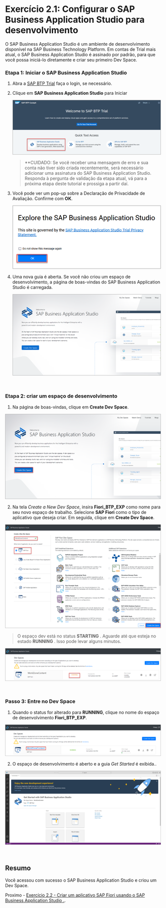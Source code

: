 # Exercício 2.1: Configurar o SAP Business Application Studio para desenvolvimento

O SAP Business Application Studio é um ambiente de desenvolvimento disponível na SAP Business Technology Platform. Em contas de Trial mais atual, o SAP Business Application Studio é assinado por padrão, para que você possa iniciá-lo diretamente e criar seu primeiro Dev Space.



### Etapa 1: Iniciar o SAP Business Application Studio

1. Abra a [SAP BTP Trial](https://account.hanatrial.ondemand.com)  faça o login, se necessário. 
2. Clique em **SAP Business Application Studio** para Iniciar

    ![launch sap business application studio](images/1-AccessBAS.png)
    
    >**CUIDADO: Se você receber uma mensagem de erro e sua conta não tiver sido criada recentemente, será necessário adicionar uma assinatura do SAP Business Application Studio. Responda à pergunta de validação da etapa atual, vá para a próxima etapa deste tutorial e prossiga a partir daí.

2. Você pode ver um pop-up sobre a Declaração de Privacidade de Avaliação. Confirme com **OK**.

    ![Privacy](images/2-BASPrivacy.png)

3. Uma nova guia é aberta. Se você não criou um espaço de desenvolvimento, a página de boas-vindas do SAP Business Application Studio é carregada.

    ![sap business application studio welcome](images/3-BASWelcome0.png)
<br>

### Etapa 2: criar um espaço de desenvolvimento

1. Na página de boas-vindas, clique em **Create Dev Space**.

 ![Create Dev Space](images/4-BASWelcome.png)
 
2. Na tela *Create a New Dev Space*, insira  **Fiori_BTP_EXP** como nome para seu novo espaço de trabalho. Selecione **SAP Fiori** como o tipo de aplicativo que deseja criar. Em seguida, clique em **Create Dev Space**.

 ![Create Dev Space](images/5a-CreateDevSpace.png)
 
 > O espaço dev está no status **STARTING** . Aguarde até que esteja no estado **RUNNING** . Isso pode levar alguns minutos.

 ![Create Dev Space](images/6-Starting.png)
 
 <br>
 
 ### Passo 3: Entre no Dev Space
 
 1. Quando o status for alterado para **RUNNING**, clique no nome do espaço de desenvolvimento **Fiori_BTP_EXP**.
 
 ![Access Dev Space](images/7-Running.png)
 
 2. O espaço de desenvolvimento é aberto e a guia *Get Started* é exibida..

 ![Welcome Tab](images/8a-Get-Started.png)
 
<br>

## Resumo

Você acessou com sucesso o SAP Business Application Studio e criou um Dev Space.

Proximo - [Exercício 2.2 - Criar um aplicativo SAP Fiori usando o SAP Business Application Studio .](../ex2.2-alternative/README.md).

